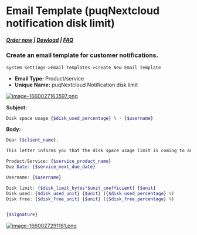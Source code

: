 # Email Template (puqNextcloud notification disk limit)

#####  [Order now](https://puqcloud.com/index.php?rp=/store/whmcs-module-nextcloud) | [Dowload](https://download.puqcloud.com/WHMCS/servers/PUQ_WHMCS-Nextcloud/) | [FAQ](https://faq.puqcloud.com/)

### Create an email template for customer notifications.

```
System Settings->Email Templates->Create New Email Template
```

- **Email Type:** Product/service
- **Unique Name:** puqNextcloud Notification disk limit

[![image-1660027163597.png](https://doc.puq.info/uploads/images/gallery/2022-08/scaled-1680-/image-1660027163597.png)](https://doc.puq.info/uploads/images/gallery/2022-08/image-1660027163597.png)

**Subject:**

```PHP
Disk space usage {$disk_used_percentage} % - {$username}
```

**Body:**

```PHP
Dear {$client_name},

This letter informs you that the disk space usage limit is coming to an end.

Product/Service: {$service_product_name}
Due Date: {$service_next_due_date}

Username: {$username}

Disk limit: {$disk_limit_bytes*$unit_coefficient} {$unit}
Disk used: {$disk_used_unit} {$unit} ({$disk_used_percentage} %)
Disk free: {$disk_free_unit} {$unit} ({$disk_free_percentage} %)


{$signature}
```

[![image-1660027291181.png](https://doc.puq.info/uploads/images/gallery/2022-08/scaled-1680-/image-1660027291181.png)](https://doc.puq.info/uploads/images/gallery/2022-08/image-1660027291181.png)
